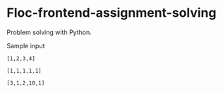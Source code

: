 # Floc-frontend-assignment-solving

Problem solving with Python.

Sample input
```
[1,2,3,4]
```

```
[1,1,1,1,1]
```

```
[3,1,2,10,1]
```
